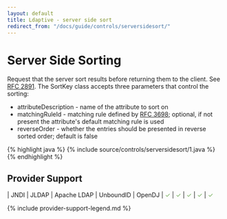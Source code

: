 ```yaml
---
layout: default
title: Ldaptive - server side sort
redirect_from: "/docs/guide/controls/serversidesort/"
---
```


# Server Side Sorting

Request that the server sort results before returning them to the client. See [RFC 2891](http://www.ietf.org/rfc/rfc2891.txt). The SortKey class accepts three parameters that control the sorting:

- attributeDescription - name of the attribute to sort on
- matchingRuleId - matching rule defined by [RFC 3698](http://www.ietf.org/rfc/rfc3698.txt); optional, if not present the attribute's default matching rule is used
- reverseOrder - whether the entries should be presented in reverse sorted order; default is false

{% highlight java %}
{% include source/controls/serversidesort/1.java %}
{% endhighlight %}

## Provider Support

| JNDI | JLDAP | Apache LDAP | UnboundID | OpenDJ
| <font color="#6aa84f">✓</font> | <font color="#6aa84f">✓</font> | <font color="#6aa84f">✓</font> | <font color="#6aa84f">✓</font> | <font color="#6aa84f">✓</font>

{% include provider-support-legend.md %}

